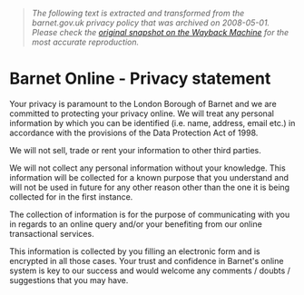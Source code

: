 > *The following text is extracted and transformed from the barnet.gov.uk privacy policy that was archived on 2008-05-01. Please check the [original snapshot on the Wayback Machine](https://web.archive.org/web/20080501233456id_/http%3A//www.barnet.gov.uk/privacy.htm) for the most accurate reproduction.*

# Barnet Online - Privacy statement

Your privacy is paramount to the London Borough of Barnet and we are committed to protecting your privacy online. We will treat any personal information by which you can be identified (i.e. name, address, email etc.) in accordance with the provisions of the Data Protection Act of 1998. 

We will not sell, trade or rent your information to other third parties. 

We will not collect any personal information without your knowledge. This information will be collected for a known purpose that you understand and will not be used in future for any other reason other than the one it is being collected for in the first instance. 

The collection of information is for the purpose of communicating with you in regards to an online query and/or your benefiting from our online transactional services. 

This information is collected by you filling an electronic form and is encrypted in all those cases. Your trust and confidence in Barnet's online system is key to our success and would welcome any comments / doubts / suggestions that you may have. 
